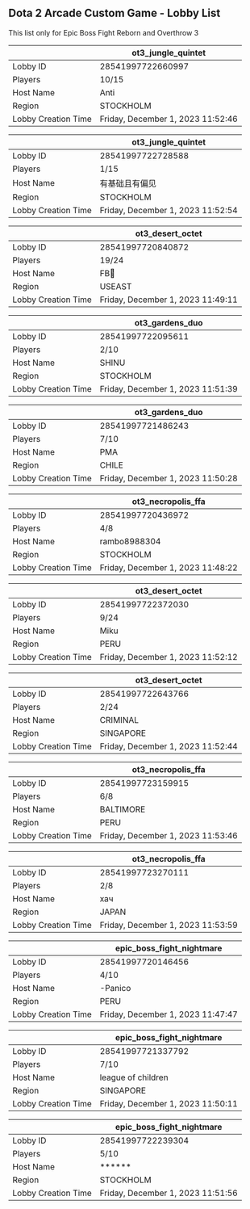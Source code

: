 ## Dota 2 Arcade Custom Game - Lobby List

This list only for Epic Boss Fight Reborn and Overthrow 3

|  | ot3_jungle_quintet |
| ------ | ------ |
| Lobby ID | 28541997722660997 |
| Players | 10/15 |
| Host Name | Anti |
| Region | STOCKHOLM |
| Lobby Creation Time | Friday, December 1, 2023 11:52:46 |


|  | ot3_jungle_quintet |
| ------ | ------ |
| Lobby ID | 28541997722728588 |
| Players | 1/15 |
| Host Name | 有基础且有偏见 |
| Region | STOCKHOLM |
| Lobby Creation Time | Friday, December 1, 2023 11:52:54 |


|  | ot3_desert_octet |
| ------ | ------ |
| Lobby ID | 28541997720840872 |
| Players | 19/24 |
| Host Name | FB🦃 |
| Region | USEAST |
| Lobby Creation Time | Friday, December 1, 2023 11:49:11 |


|  | ot3_gardens_duo |
| ------ | ------ |
| Lobby ID | 28541997722095611 |
| Players | 2/10 |
| Host Name | SHINU |
| Region | STOCKHOLM |
| Lobby Creation Time | Friday, December 1, 2023 11:51:39 |


|  | ot3_gardens_duo |
| ------ | ------ |
| Lobby ID | 28541997721486243 |
| Players | 7/10 |
| Host Name | PMA |
| Region | CHILE |
| Lobby Creation Time | Friday, December 1, 2023 11:50:28 |


|  | ot3_necropolis_ffa |
| ------ | ------ |
| Lobby ID | 28541997720436972 |
| Players | 4/8 |
| Host Name | rambo8988304 |
| Region | STOCKHOLM |
| Lobby Creation Time | Friday, December 1, 2023 11:48:22 |


|  | ot3_desert_octet |
| ------ | ------ |
| Lobby ID | 28541997722372030 |
| Players | 9/24 |
| Host Name | Miku |
| Region | PERU |
| Lobby Creation Time | Friday, December 1, 2023 11:52:12 |


|  | ot3_desert_octet |
| ------ | ------ |
| Lobby ID | 28541997722643766 |
| Players | 2/24 |
| Host Name | CRIMINAL |
| Region | SINGAPORE |
| Lobby Creation Time | Friday, December 1, 2023 11:52:44 |


|  | ot3_necropolis_ffa |
| ------ | ------ |
| Lobby ID | 28541997723159915 |
| Players | 6/8 |
| Host Name | BALTIMORE |
| Region | PERU |
| Lobby Creation Time | Friday, December 1, 2023 11:53:46 |


|  | ot3_necropolis_ffa |
| ------ | ------ |
| Lobby ID | 28541997723270111 |
| Players | 2/8 |
| Host Name | хач |
| Region | JAPAN |
| Lobby Creation Time | Friday, December 1, 2023 11:53:59 |


|  | epic_boss_fight_nightmare |
| ------ | ------ |
| Lobby ID | 28541997720146456 |
| Players | 4/10 |
| Host Name | -Panico |
| Region | PERU |
| Lobby Creation Time | Friday, December 1, 2023 11:47:47 |


|  | epic_boss_fight_nightmare |
| ------ | ------ |
| Lobby ID | 28541997721337792 |
| Players | 7/10 |
| Host Name | league of children |
| Region | SINGAPORE |
| Lobby Creation Time | Friday, December 1, 2023 11:50:11 |


|  | epic_boss_fight_nightmare |
| ------ | ------ |
| Lobby ID | 28541997722239304 |
| Players | 5/10 |
| Host Name | ****** |
| Region | STOCKHOLM |
| Lobby Creation Time | Friday, December 1, 2023 11:51:56 |


